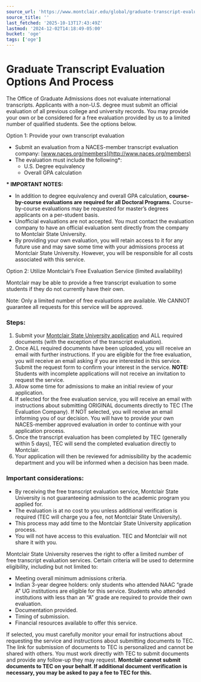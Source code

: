 ```yaml
---
source_url: 'https://www.montclair.edu/global/graduate-transcript-evaluation-options-and-process/'
source_title: ''
last_fetched: '2025-10-13T17:43:49Z'
lastmod: '2024-12-02T14:18:49-05:00'
bucket: 'oge'
tags: ['oge']
---
```


# Graduate Transcript Evaluation Options And Process

The Office of Graduate Admissions does not evaluate international transcripts. Applicants with a non-U.S. degree must submit an official evaluation of all previous college and university records. You may provide your own or be considered for a free evaluation provided by us to a limited number of qualified students. See the options below.

Option 1&colon; Provide your own transcript evaluation

* Submit an evaluation from a NACES-member transcript evaluation company: [www.naces.org/members](http://www.naces.org/members)
* The evaluation must include the following\*:
  + U.S. Degree equivalency
  + Overall GPA calculation

**\* IMPORTANT NOTES:**

* In addition to degree equivalency and overall GPA calculation, **course-by-course** **evaluations are** **required for all Doctoral Programs.** Course-by-course evaluations may be requested for master’s degrees applicants on a per-student basis.
* Unofficial evaluations are not accepted. You must contact the evaluation company to have an official evaluation sent directly from the company to Montclair State University.
* By providing your own evaluation, you will retain access to it for any future use and may save some time with your admissions process at Montclair State University. However, you will be responsible for all costs associated with this service.

Option 2&colon; Utilize Montclair’s Free Evaluation Service &lpar;limited availability&rpar;

Montclair may be able to provide a free transcript evaluation to some students if they do not currently have their own.

Note: Only a limited number of free evaluations are available. We CANNOT guarantee all requests for this service will be approved.

### **Steps:**

1. Submit your [Montclair State University application](https://apply.montclair.edu/apply/?sr=9dd7bb4a-54d2-4c36-9646-f37b77de7d95) and ALL required documents (with the exception of the transcript evaluation).
2. Once ALL required documents have been uploaded, you will receive an email with further instructions. If you are eligible for the free evaluation, you will receive an email asking if you are interested in this service. Submit the request form to confirm your interest in the service. **NOTE:** Students with incomplete applications will not receive an invitation to request the service.
3. Allow some time for admissions to make an initial review of your application.
4. If selected for the free evaluation service, you will receive an email with instructions about submitting ORIGINAL documents directly to TEC (The Evaluation Company). If NOT selected, you will receive an email informing you of our decision. You will have to provide your own NACES-member approved evaluation in order to continue with your application process.
5. Once the transcript evaluation has been completed by TEC (generally within 5 days), TEC will send the completed evaluation directly to Montclair.
6. Your application will then be reviewed for admissibility by the academic department and you will be informed when a decision has been made.

### **Important considerations:**

* By receiving the free transcript evaluation service, Montclair State University is not guaranteeing admission to the academic program you applied for.
* The evaluation is at no cost to you unless additional verification is required (TEC will charge you a fee, not Montclair State University).
* This process may add time to the Montclair State University application process.
* You will not have access to this evaluation. TEC and Montclair will not share it with you.

Montclair State University reserves the right to offer a limited number of free transcript evaluation services. Certain criteria will be used to determine eligibility, including but not limited to:

* Meeting overall minimum admissions criteria.
* Indian 3-year degree holders: only students who attended NAAC “grade A” UG institutions are eligible for this service. Students who attended institutions with less than an “A” grade are required to provide their own evaluation.
* Documentation provided.
* Timing of submission.
* Financial resources available to offer this service.

If selected, you must carefully monitor your email for instructions about requesting the service and instructions about submitting documents to TEC. The link for submission of documents to TEC is personalized and cannot be shared with others. You must work directly with TEC to submit documents and provide any follow-up they may request. **Montclair cannot submit documents to TEC on your behalf. If additional document verification is necessary, you may be asked to pay a fee to TEC for this.**